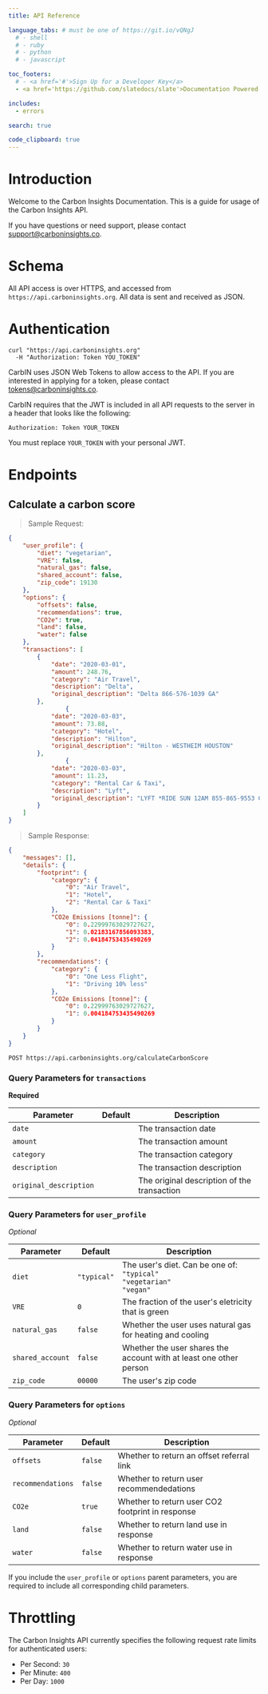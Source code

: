 ```yaml
---
title: API Reference

language_tabs: # must be one of https://git.io/vQNgJ
  # - shell
  # - ruby
  # - python
  # - javascript

toc_footers:
  # - <a href='#'>Sign Up for a Developer Key</a>
  - <a href='https://github.com/slatedocs/slate'>Documentation Powered by Slate</a>

includes:
  - errors

search: true

code_clipboard: true
---
```


# Introduction

Welcome to the Carbon Insights Documentation. This is a guide for usage of the Carbon Insights API.

If you have questions or need support, please contact <support@carboninsights.co>.

# Schema

All API access is over HTTPS, and accessed from `https://api.carboninsights.org`. All data is sent and received as JSON.

# Authentication

<!-- > To authorize, use this code: -->

```shell
curl "https://api.carboninsights.org"
  -H "Authorization: Token YOU_TOKEN"
```

CarbIN uses JSON Web Tokens to allow access to the API. If you are interested in applying for a token, please contact <tokens@carboninsights.co>.

CarbIN requires that the JWT is included in all API requests to the server in a header that looks like the following:

`Authorization: Token YOUR_TOKEN`

<aside class="notice">
You must replace <code>YOUR_TOKEN</code> with your personal JWT.
</aside>

# Endpoints

## Calculate a carbon score

> Sample Request:

```json
{
	"user_profile": {
		"diet": "vegetarian",
		"VRE": false,
		"natural_gas": false,
		"shared_account": false, 
        "zip_code": 19130
	},
	"options": {
		"offsets": false,
		"recommendations": true,
		"CO2e": true,
		"land": false,
		"water": false
	},
	"transactions": [
		{
			"date": "2020-03-01",
			"amount": 248.76,
			"category": "Air Travel", 
            "description": "Delta",
            "original_description": "Delta 866-576-1039 GA"
		},
				{
			"date": "2020-03-03",
			"amount": 73.88,
			"category": "Hotel", 
            "description": "Hilton",
            "original_description": "Hilton - WESTHEIM HOUSTON"
		},
				{
			"date": "2020-03-03",
			"amount": 11.23,
			"category": "Rental Car & Taxi", 
            "description": "Lyft",
            "original_description": "LYFT *RIDE SUN 12AM 855-865-9553 CA"
		}
	]
}
```

> Sample Response:

```json
{
    "messages": [],
    "details": {
        "footprint": {
            "category": {
                "0": "Air Travel",
                "1": "Hotel",
                "2": "Rental Car & Taxi"
            },
            "CO2e Emissions [tonne]": {
                "0": 0.22999763029727627,
                "1": 0.02183167856093383,
                "2": 0.04184753435490269
            }
        },
        "recommendations": {
            "category": {
                "0": "One Less Flight",
                "1": "Driving 10% less"
            },
            "CO2e Emissions [tonne]": {
                "0": 0.22999763029727627,
                "1": 0.004184753435490269
            }
        }
    }
}
```

<!-- ### HTTP Request -->

`POST https://api.carboninsights.org/calculateCarbonScore`

### Query Parameters for `transactions`
**Required**

Parameter | Default | Description
--------- | ------- | -----------
`date` |  |  The transaction date
`amount` |  | The transaction amount
`category` |  | The transaction category
`description` |  | The transaction description
`original_description` |  | The original description of the transaction

### Query Parameters for `user_profile`
_Optional_

Parameter | Default | Description
--------- | ------- | -----------
`diet` | `"typical"` | The user's diet. Can be one of: <br>`"typical"`<br>`"vegetarian"`<br>`"vegan"`
`VRE` |  `0` | The fraction of the user's eletricity that is green
`natural_gas` |  `false` | Whether the user uses natural gas for heating and cooling
`shared_account` |  `false` | Whether the user shares the account with at least one other person
`zip_code` |  `00000` | The user's zip code

### Query Parameters for `options`
_Optional_

Parameter | Default | Description
--------- | ------- | -----------
`offsets`      | `false` |  Whether to return an offset referral link
`recommendations`      | `false` | Whether to return user recommendedations
`CO2e`      | `true` | Whether to return user CO2 footprint in response
`land`      | `false` | Whether to return land use in response
`water`      | `false` | Whether to return water use in response


<aside class="notice">
If you include the <code>user_profile</code> or <code>options</code> parent parameters, you are required to include all corresponding child parameters.
</aside>

# Throttling

The Carbon Insights API currently specifies the following request rate limits for authenticated users:

  * Per Second: `30`
  * Per Minute: `400`
  * Per Day: `1000`